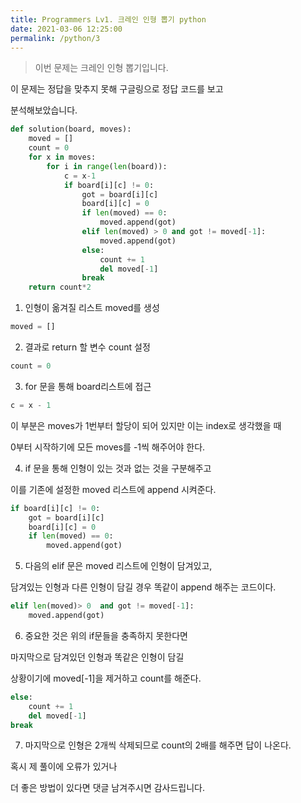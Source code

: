 ```yaml
---
title: Programmers Lv1. 크레인 인형 뽑기 python
date: 2021-03-06 12:25:00
permalink: /python/3
---
```


>이번 문제는 크레인 인형 뽑기입니다.

이 문제는 정답을 맞추지 못해 구글링으로 정답 코드를 보고

분석해보았습니다.

~~~python
def solution(board, moves):
    moved = []
    count = 0
    for x in moves:
        for i in range(len(board)):
            c = x-1   
            if board[i][c] != 0:
                got = board[i][c]
                board[i][c] = 0
                if len(moved) == 0:
                    moved.append(got)
                elif len(moved) > 0 and got != moved[-1]:
                    moved.append(got)
                else:
                    count += 1
                    del moved[-1]
                break
    return count*2
~~~

1. 인형이 옮겨질 리스트 moved를 생성
~~~python
moved = []
~~~

2. 결과로 return 할 변수 count 설정
~~~python
count = 0
~~~

3. for 문을 통해 board리스트에 접근
~~~python
c = x - 1
~~~

이 부분은 moves가 1번부터 할당이 되어 있지만 이는 index로 생각했을 때

0부터 시작하기에 모든 moves를 -1씩 해주어야 한다.


4. if 문을 통해 인형이 있는 것과 없는 것을 구분해주고

이를 기존에 설정한 moved 리스트에 append 시켜준다.

~~~python
if board[i][c] != 0:
    got = board[i][c]
    board[i][c] = 0
    if len(moved) == 0:
        moved.append(got)
~~~

5. 다음의 elif 문은 moved 리스트에 인형이 담겨있고,

담겨있는 인형과 다른 인형이 담길 경우 똑같이 append 해주는 코드이다.

~~~python
elif len(moved)> 0  and got != moved[-1]:
    moved.append(got)
~~~

6. 중요한 것은 위의 if문들을 충족하지 못한다면

마지막으로 담겨있던 인형과 똑같은 인형이 담길

상황이기에 moved[-1]을 제거하고 count를 해준다.

~~~python
else:
    count += 1
    del moved[-1]
break
~~~

7. 마지막으로 인형은 2개씩 삭제되므로
count의 2배를 해주면 답이 나온다.


혹시 제 풀이에 오류가 있거나

더 좋은 방법이 있다면 댓글 남겨주시면 감사드립니다.
